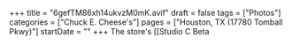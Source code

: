 +++
title = "6gefTM86xh14ukvzM0mK.avif"
draft = false
tags = ["Photos"]
categories = ["Chuck E. Cheese's"]
pages = ["Houston, TX (17780 Tomball Pkwy)"]
startDate = ""
+++
The store's [[Studio C Beta
